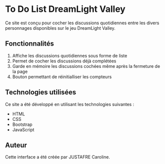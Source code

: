 # To Do List DreamLight Valley
Ce site est conçu pour cocher les discussions quotidiennes entre les divers personnages disponibles sur le jeu DreamLight Valley.

## Fonctionnalités
1. Affiche les discussions quotidiennes sous forme de liste
2. Permet de cocher les discussions déjà complétées
3. Garde en mémoire les discussions cochées même après la fermeture de la page
4. Bouton permettant de réinitialliser les compteurs

## Technologies utilisées
Ce site a été développé en utilisant les technologies suivantes :
* HTML
* CSS
* Bootstrap
* JavaScript

## Auteur
Cette interface a été créée par JUSTAFRE Caroline.